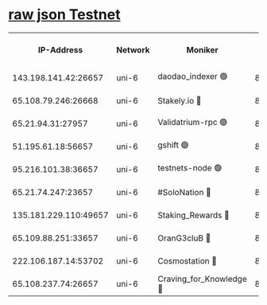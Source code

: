 [raw json Testnet](https://rpc-check.junot.stavr.tech/junot/rpc-junot-result.json)
=


<table><tr><th>IP-Address</th><th>Network</th><th>Moniker</th><th>Latest Block Height</th><th>Earliest Block Height</th><th>Catching Up</th><th>Tx Index</th><th>Voting Power</th><th>Scan Time</th></tr><tr><td>143.198.141.42:26657</td><td>uni-6</td><td>daodao_indexer 🟢</td><td>8899821</td><td>1</td><td>False</td><td>off</td><td>0</td><td>2024-03-15T09:45:34.618318593UTC</td></tr><tr><td>65.108.79.246:26668</td><td>uni-6</td><td>Stakely.io 🔴</td><td>8899816</td><td>1570872</td><td>False</td><td>on</td><td>11</td><td>2024-03-15T09:45:22.573362854UTC</td></tr><tr><td>65.21.94.31:27957</td><td>uni-6</td><td>Validatrium-rpc 🟢</td><td>8899815</td><td>2943363</td><td>False</td><td>on</td><td>0</td><td>2024-03-15T09:45:18.171583009UTC</td></tr><tr><td>51.195.61.18:56657</td><td>uni-6</td><td>gshift 🟢</td><td>8559900</td><td>7691417</td><td>False</td><td>on</td><td>0</td><td>2024-03-15T09:45:04.352454613UTC</td></tr><tr><td>95.216.101.38:36657</td><td>uni-6</td><td>testnets-node 🟢</td><td>8899817</td><td>8116304</td><td>False</td><td>on</td><td>0</td><td>2024-03-15T09:45:24.928247812UTC</td></tr><tr><td>65.21.74.247:23657</td><td>uni-6</td><td>#SoloNation 🔴</td><td>8899821</td><td>8237483</td><td>False</td><td>on</td><td>112</td><td>2024-03-15T09:45:33.766468569UTC</td></tr><tr><td>135.181.229.110:49657</td><td>uni-6</td><td>Staking_Rewards 🔴</td><td>8899823</td><td>8388763</td><td>False</td><td>on</td><td>1008</td><td>2024-03-15T09:45:39.292111783UTC</td></tr><tr><td>65.109.88.251:33657</td><td>uni-6</td><td>OranG3cluB 🔴</td><td>8899823</td><td>8418953</td><td>False</td><td>on</td><td>11</td><td>2024-03-15T09:45:38.985027509UTC</td></tr><tr><td>222.106.187.14:53702</td><td>uni-6</td><td>Cosmostation 🔴</td><td>8899814</td><td>8759614</td><td>False</td><td>on</td><td>109013</td><td>2024-03-15T09:45:15.833948714UTC</td></tr><tr><td>65.108.237.74:26657</td><td>uni-6</td><td>Craving_for_Knowledge 🔴</td><td>8899820</td><td>8791064</td><td>False</td><td>on</td><td>9004</td><td>2024-03-15T09:45:31.393236100UTC</td></tr></table>